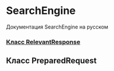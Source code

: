# SearchEngine
Документация SearchEngine на русском

### [Класс RelevantResponse](./index.md)

## Класс PreparedRequest

